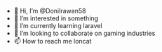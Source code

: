 - 👋 Hi, I’m @DoniIrawan58
- 👀 I’m interested in something
- 🌱 I’m currently learning laravel
- 💞️ I’m looking to collaborate on gaming industries
- 📫 How to reach me loncat

<!---
DoniIrawan58/DoniIrawan58 is a ✨ special ✨ repository because its `README.md` (this file) appears on your GitHub profile.
You can click the Preview link to take a look at your changes.
--->
